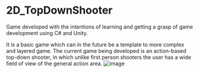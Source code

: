 # 2D_TopDownShooter 
Game developed with the intentions of learning and getting a grasp of game development using C# and Unity.

It is a basic game which can in the future be a template to more complex 
and layered game. The current game being developed is an action-based top-down shooter, 
in which unlike first person shooters the user has a wide field of view of the general action 
area. 
![image](https://github.com/user-attachments/assets/570e459f-2ff6-4490-9da0-411683d4d84e)
